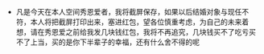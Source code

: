 - 凡是今天在本人空间秀恩爱者，我将截屏保存，如果以后结婚对象与现任不符，本人将把截屏打印出来，塞进红包，望各位慎重考虑，为自己的未来着想，请在秀恩爱之前给我发几块钱红包，我将不再追究，几块钱买不了吃亏买不了上当，买的是你下半辈子的幸福，还有什么舍不得的呢
